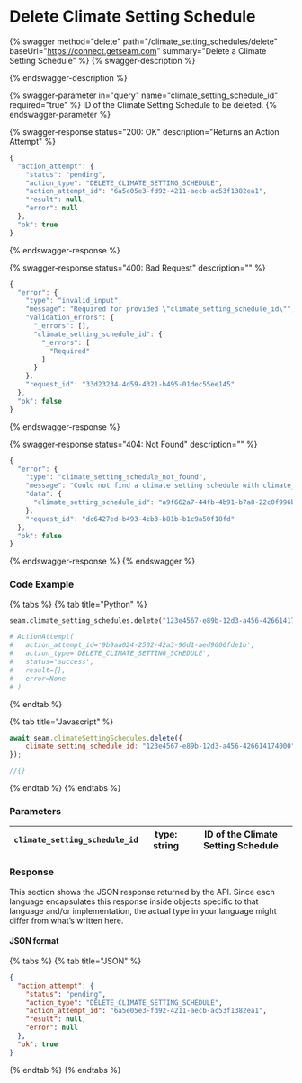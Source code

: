 # Delete Climate Setting Schedule

{% swagger method="delete" path="/climate_setting_schedules/delete" baseUrl="https://connect.getseam.com" summary="Delete a Climate Setting Schedule" %}
{% swagger-description %}

{% endswagger-description %}

{% swagger-parameter in="query" name="climate_setting_schedule_id" required="true" %}
ID of the Climate Setting Schedule to be deleted.
{% endswagger-parameter %}

{% swagger-response status="200: OK" description="Returns an Action Attempt" %}
```javascript
{
  "action_attempt": {
    "status": "pending",
    "action_type": "DELETE_CLIMATE_SETTING_SCHEDULE",
    "action_attempt_id": "6a5e05e3-fd92-4211-aecb-ac53f1382ea1",
    "result": null,
    "error": null
  },
  "ok": true
}
```
{% endswagger-response %}

{% swagger-response status="400: Bad Request" description="" %}
```javascript
{
  "error": {
    "type": "invalid_input",
    "message": "Required for provided \"climate_setting_schedule_id\"",
    "validation_errors": {
      "_errors": [],
      "climate_setting_schedule_id": {
        "_errors": [
          "Required"
        ]
      }
    },
    "request_id": "33d23234-4d59-4321-b495-01dec55ee145"
  },
  "ok": false
}
```
{% endswagger-response %}

{% swagger-response status="404: Not Found" description="" %}
```javascript
{
  "error": {
    "type": "climate_setting_schedule_not_found",
    "message": "Could not find a climate setting schedule with climate_setting_schedule_id",
    "data": {
      "climate_setting_schedule_id": "a9f662a7-44fb-4b91-b7a8-22c0f996bfc1"
    },
    "request_id": "dc6427ed-b493-4cb3-b81b-b1c9a50f18fd"
  },
  "ok": false
}
```
{% endswagger-response %}
{% endswagger %}

### Code Example

{% tabs %}
{% tab title="Python" %}
```python
seam.climate_setting_schedules.delete("123e4567-e89b-12d3-a456-426614174000")

# ActionAttempt(
#   action_attempt_id='9b9aa024-2502-42a3-96d1-aed9606fde1b', 
#   action_type='DELETE_CLIMATE_SETTING_SCHEDULE', 
#   status='success', 
#   result={}, 
#   error=None
# )
```
{% endtab %}

{% tab title="Javascript" %}
```javascript
await seam.climateSettingSchedules.delete({
    climate_setting_schedule_id: "123e4567-e89b-12d3-a456-426614174000",
});

//{}
```
{% endtab %}
{% endtabs %}

### Parameters

| `climate_setting_schedule_id` | type: string | ID of the Climate Setting Schedule |
| ----------------------------- | ------------ | ---------------------------------- |

### Response

This section shows the JSON response returned by the API. Since each language encapsulates this response inside objects specific to that language and/or implementation, the actual type in your language might differ from what’s written here.

#### JSON format

{% tabs %}
{% tab title="JSON" %}
```json
{
  "action_attempt": {
    "status": "pending",
    "action_type": "DELETE_CLIMATE_SETTING_SCHEDULE",
    "action_attempt_id": "6a5e05e3-fd92-4211-aecb-ac53f1382ea1",
    "result": null,
    "error": null
  },
  "ok": true
}
```
{% endtab %}
{% endtabs %}
